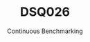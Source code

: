 ---
layout: docu
title: DSQ026
subtitle: Continuous Benchmarking
selected: TPC-DS
expanded: Benchmarking
benchmark: /individual_results/DSQ026.html
---